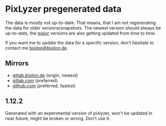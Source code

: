 # PixLyzer pregenerated data

The data is mostly not up-to-date. That means, that I am not regenerating the data for older versions/snapshots.
The newest version should always be up-to-date, the [major](https://gitlab.bixilon.de/bixilon/pixlyzer/-/blob/yarn/wrapper/PixLyzer.py#L61)
versions are also getting updated from time to time. 

If you want me to update the data for a specific version, don't hesitate to contact me [bixilon@bixilon.de](mailto:bixilon@bixilon.de).

## Mirrors

- [gitlab.bixilon.de](https://gitlab.bixilon.de/bixilon/pixlyzer-data) (origin, newest)
- [gitlab.com](https://gitlab.com/Bixilon/pixlyzer-data) (preferred)
- [github.com](https://github.com/bixilon/pixlyzer-data) (preferred, fastest)

## 1.12.2
Generated with an experimental version of pixlyzer, won't be updated in near future, might be broken or wrong. Don't use it.
